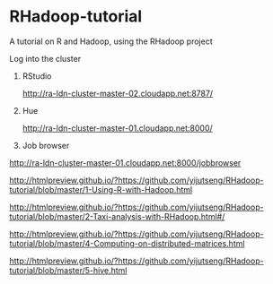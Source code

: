 # RHadoop-tutorial
A tutorial on R and Hadoop, using the RHadoop project


Log into the cluster

1. RStudio

    http://ra-ldn-cluster-master-02.cloudapp.net:8787/

2. Hue

    http://ra-ldn-cluster-master-01.cloudapp.net:8000/

3. Job browser

  http://ra-ldn-cluster-master-01.cloudapp.net:8000/jobbrowser

http://htmlpreview.github.io/?https://github.com/yijutseng/RHadoop-tutorial/blob/master/1-Using-R-with-Hadoop.html

http://htmlpreview.github.io/?https://github.com/yijutseng/RHadoop-tutorial/blob/master/2-Taxi-analysis-with-RHadoop.html#/

http://htmlpreview.github.io/?https://github.com/yijutseng/RHadoop-tutorial/blob/master/4-Computing-on-distributed-matrices.html

http://htmlpreview.github.io/?https://github.com/yijutseng/RHadoop-tutorial/blob/master/5-hive.html

